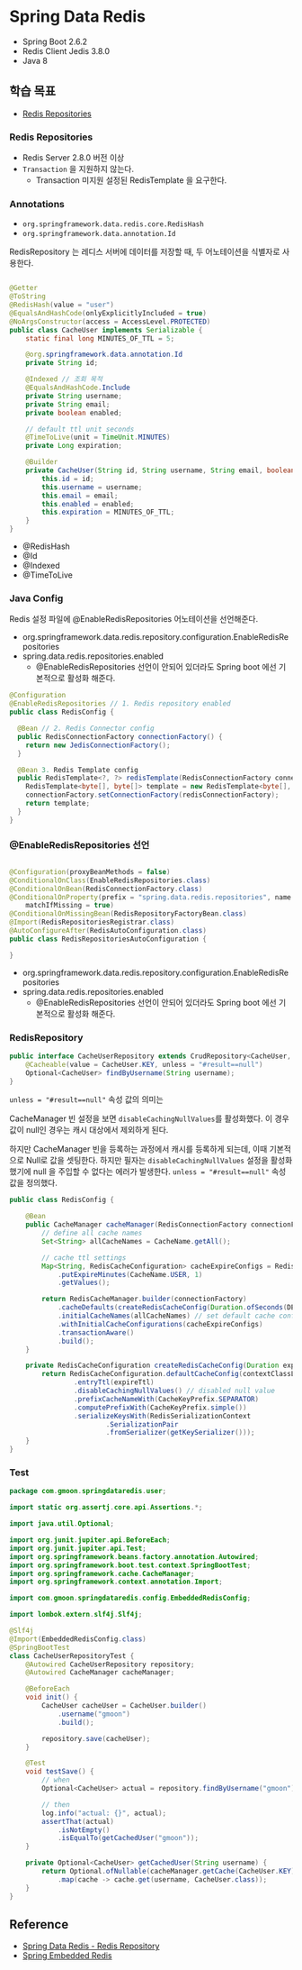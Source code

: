 # Spring Data Redis

- Spring Boot 2.6.2
- Redis Client Jedis 3.8.0
- Java 8

## 학습 목표

- [Redis Repositories](#redis-repositories)

### Redis Repositories

- Redis Server 2.8.0 버전 이상
- `Transaction` 을 지원하지 않는다.
    - Transaction 미지원 설정된 RedisTemplate 을 요구한다.

### Annotations

- `org.springframework.data.redis.core.RedisHash`
- `org.springframework.data.annotation.Id`

RedisRepository 는 레디스 서버에 데이터를 저장할 때, 두 어노테이션을 식별자로 사용한다.

```java

@Getter
@ToString
@RedisHash(value = "user")
@EqualsAndHashCode(onlyExplicitlyIncluded = true)
@NoArgsConstructor(access = AccessLevel.PROTECTED)
public class CacheUser implements Serializable {
	static final long MINUTES_OF_TTL = 5;

	@org.springframework.data.annotation.Id
	private String id;

	@Indexed // 조회 목적
	@EqualsAndHashCode.Include
	private String username;
	private String email;
	private boolean enabled;

	// default ttl unit seconds
	@TimeToLive(unit = TimeUnit.MINUTES)
	private Long expiration;

	@Builder
	private CacheUser(String id, String username, String email, boolean enabled) {
		this.id = id;
		this.username = username;
		this.email = email;
		this.enabled = enabled;
		this.expiration = MINUTES_OF_TTL;
	}
}
```

- @RedisHash
- @Id
- @Indexed
- @TimeToLive

### Java Config

Redis 설정 파일에 @EnableRedisRepositories 어노테이션을 선언해준다.

- org.springframework.data.redis.repository.configuration.EnableRedisRepositories
- spring.data.redis.repositories.enabled
    - @EnableRedisRepositories 선언이 안되어 있더라도 Spring boot 에선 기본적으로 활성화 해준다.

``` java
@Configuration
@EnableRedisRepositories // 1. Redis repository enabled
public class RedisConfig {

  @Bean // 2. Redis Connector config
  public RedisConnectionFactory connectionFactory() { 
    return new JedisConnectionFactory();
  }

  @Bean 3. Redis Template config
  public RedisTemplate<?, ?> redisTemplate(RedisConnectionFactory connectionFactory) {
    RedisTemplate<byte[], byte[]> template = new RedisTemplate<byte[], byte[]>();
    connectionFactory.setConnectionFactory(redisConnectionFactory);
    return template;
  }
}
```

### @EnableRedisRepositories 선언

```java

@Configuration(proxyBeanMethods = false)
@ConditionalOnClass(EnableRedisRepositories.class)
@ConditionalOnBean(RedisConnectionFactory.class)
@ConditionalOnProperty(prefix = "spring.data.redis.repositories", name = "enabled", havingValue = "true",
	matchIfMissing = true)
@ConditionalOnMissingBean(RedisRepositoryFactoryBean.class)
@Import(RedisRepositoriesRegistrar.class)
@AutoConfigureAfter(RedisAutoConfiguration.class)
public class RedisRepositoriesAutoConfiguration {

}
```

- org.springframework.data.redis.repository.configuration.EnableRedisRepositories
- spring.data.redis.repositories.enabled
    - @EnableRedisRepositories 선언이 안되어 있더라도 Spring boot 에선 기본적으로 활성화 해준다.

### RedisRepository

```java
public interface CacheUserRepository extends CrudRepository<CacheUser, Long> {
	@Cacheable(value = CacheUser.KEY, unless = "#result==null")
	Optional<CacheUser> findByUsername(String username);
}
```

`unless = "#result==null"` 속성 값의 의미는

CacheManager 빈 설정을 보면 `disableCachingNullValues`를 활성화했다. 이 경우 값이 null인 경우는 캐시 대상에서 제외하게 된다.

하지만 CacheManager 빈을 등록하는 과정에서 캐시를 등록하게 되는데, 이때 기본적으로 Null로 값을 셋팅한다. 하지만 필자는 `disableCachingNullValues` 설정을 활성화했기에 null 을 주입할 수 없다는 에러가 발생한다. `unless = "#result==null"` 속성 값을 정의했다.

```java
public class RedisConfig {

	@Bean
	public CacheManager cacheManager(RedisConnectionFactory connectionFactory) {
		// define all cache names
		Set<String> allCacheNames = CacheName.getAll();

		// cache ttl settings
		Map<String, RedisCacheConfiguration> cacheExpireConfigs = RedisCacheExpireConfigs.create()
			.putExpireMinutes(CacheName.USER, 1)
			.getValues();

		return RedisCacheManager.builder(connectionFactory)
			.cacheDefaults(createRedisCacheConfig(Duration.ofSeconds(DEFAULT_CACHE_EXPIRE_SECONDS)))
			.initialCacheNames(allCacheNames) // set default cache config
			.withInitialCacheConfigurations(cacheExpireConfigs)
			.transactionAware()
			.build();
	}

	private RedisCacheConfiguration createRedisCacheConfig(Duration expireTtl) {
		return RedisCacheConfiguration.defaultCacheConfig(contextClassLoader)
                .entryTtl(expireTtl)
                .disableCachingNullValues() // disabled null value
                .prefixCacheNameWith(CacheKeyPrefix.SEPARATOR)
                .computePrefixWith(CacheKeyPrefix.simple())
                .serializeKeysWith(RedisSerializationContext
                        .SerializationPair
                        .fromSerializer(getKeySerializer()));
	}
}
```

### Test

```java
package com.gmoon.springdataredis.user;

import static org.assertj.core.api.Assertions.*;

import java.util.Optional;

import org.junit.jupiter.api.BeforeEach;
import org.junit.jupiter.api.Test;
import org.springframework.beans.factory.annotation.Autowired;
import org.springframework.boot.test.context.SpringBootTest;
import org.springframework.cache.CacheManager;
import org.springframework.context.annotation.Import;

import com.gmoon.springdataredis.config.EmbeddedRedisConfig;

import lombok.extern.slf4j.Slf4j;

@Slf4j
@Import(EmbeddedRedisConfig.class)
@SpringBootTest
class CacheUserRepositoryTest {
	@Autowired CacheUserRepository repository;
	@Autowired CacheManager cacheManager;

	@BeforeEach
	void init() {
		CacheUser cacheUser = CacheUser.builder()
			.username("gmoon")
			.build();

		repository.save(cacheUser);
	}

	@Test
	void testSave() {
		// when
		Optional<CacheUser> actual = repository.findByUsername("gmoon");

		// then
		log.info("actual: {}", actual);
		assertThat(actual)
			.isNotEmpty()
			.isEqualTo(getCachedUser("gmoon"));
	}

	private Optional<CacheUser> getCachedUser(String username) {
		return Optional.ofNullable(cacheManager.getCache(CacheUser.KEY))
			.map(cache -> cache.get(username, CacheUser.class));
	}
}
```

## Reference

- [Spring Data Redis - Redis Repository](https://docs.spring.io/spring-data/data-redis/docs/current/reference/html/#redis.repositories)
- [Spring Embedded Redis](https://www.baeldung.com/spring-embedded-redis)
